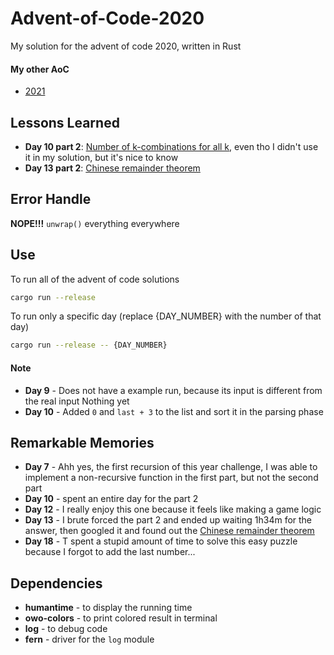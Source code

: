 # Advent-of-Code-2020
My solution for the advent of code 2020, written in Rust

#### My other AoC
- [2021](https://github.com/tmokenc/Advent-of-Code-2021)

## Lessons Learned
- **Day 10 part 2**: [Number of k-combinations for all k](https://en.wikipedia.org/wiki/Combination#Number_of_k-?9!combinations_for_all_k), even tho I didn't use it in my solution, but it's nice to know
- **Day 13 part 2**: [Chinese remainder theorem](https://en.wikipedia.org/wiki/Chinese_remainder_theorem#Computation)

## Error Handle
**NOPE!!!** `unwrap()` everything everywhere

## Use
To run all of the advent of code solutions
```sh
cargo run --release
```
To run only a specific day (replace {DAY_NUMBER} with the number of that day)
```sh
cargo run --release -- {DAY_NUMBER}
```

#### Note
- **Day 9** - Does not have a example run, because its input is different from the real input
Nothing yet
- **Day 10** - Added `0` and `last + 3` to the list and sort it in the parsing phase

## Remarkable Memories
- **Day 7** - Ahh yes, the first recursion of this year challenge, I was able to implement a non-recursive function in the first part, but not the second part
- **Day 10** - spent an entire day for the part 2
- **Day 12** - I really enjoy this one because it feels like making a game logic
- **Day 13** - I brute forced the part 2 and ended up waiting 1h34m for the answer, then googled it and found out the [Chinese remainder theorem](https://en.wikipedia.org/wiki/Chinese_remainder_theorem#Computation)
- **Day 18** - T spent a stupid amount of time to solve this easy puzzle because I forgot to add the last number...

## Dependencies
- **humantime** - to display the running time
- **owo-colors** - to print colored result in terminal
- **log** - to debug code
- **fern** - driver for the `log` module
